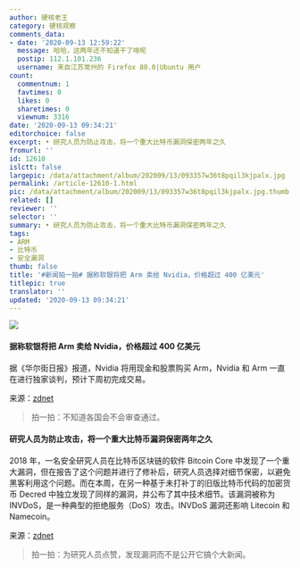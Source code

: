 ```yaml
---
author: 硬核老王
category: 硬核观察
comments_data:
- date: '2020-09-13 12:59:22'
  message: 哈哈，这两年还不知道干了啥呢
  postip: 112.1.101.236
  username: 来自江苏常州的 Firefox 80.0|Ubuntu 用户
count:
  commentnum: 1
  favtimes: 0
  likes: 0
  sharetimes: 0
  viewnum: 3316
date: '2020-09-13 09:34:21'
editorchoice: false
excerpt: • 研究人员为防止攻击，将一个重大比特币漏洞保密两年之久
fromurl: ''
id: 12610
islctt: false
largepic: /data/attachment/album/202009/13/093357w36t8pqil3kjpalx.jpg
permalink: /article-12610-1.html
pic: /data/attachment/album/202009/13/093357w36t8pqil3kjpalx.jpg.thumb.jpg
related: []
reviewer: ''
selector: ''
summary: • 研究人员为防止攻击，将一个重大比特币漏洞保密两年之久
tags:
- ARM
- 比特币
- 安全漏洞
thumb: false
title: '#新闻拍一拍# 据称软银将把 Arm 卖给 Nvidia，价格超过 400 亿美元'
titlepic: true
translator: ''
updated: '2020-09-13 09:34:21'
---
```


![](/data/attachment/album/202009/13/093357w36t8pqil3kjpalx.jpg)


#### 据称软银将把 Arm 卖给 Nvidia，价格超过 400 亿美元


据《华尔街日报》报道，Nvidia 将用现金和股票购买 Arm，Nvidia 和 Arm 一直在进行独家谈判，预计下周初完成交易。


来源：[zdnet](https://www.zdnet.com/article/nvidia-close-to-acquiring-arm-from-softbank-for-more-than-40b-says-wsj/)



> 
> 拍一拍：不知道各国会不会审查通过。
> 
> 
> 


#### 研究人员为防止攻击，将一个重大比特币漏洞保密两年之久


2018 年，一名安全研究人员在比特币区块链的软件 Bitcoin Core 中发现了一个重大漏洞，但在报告了这个问题并进行了修补后，研究人员选择对细节保密，以避免黑客利用这个问题。而在本周，在另一种基于未打补丁的旧版比特币代码的加密货币 Decred 中独立发现了同样的漏洞，并公布了其中技术细节。该漏洞被称为 INVDoS，是一种典型的拒绝服务（DoS）攻击。INVDoS 漏洞还影响 Litecoin 和 Namecoin。


来源：[zdnet](https://www.zdnet.com/article/researcher-kept-a-major-bitcoin-bug-secret-for-two-years-to-prevent-attacks/)



> 
> 拍一拍：为研究人员点赞，发现漏洞而不是公开它搞个大新闻。
> 
> 
>